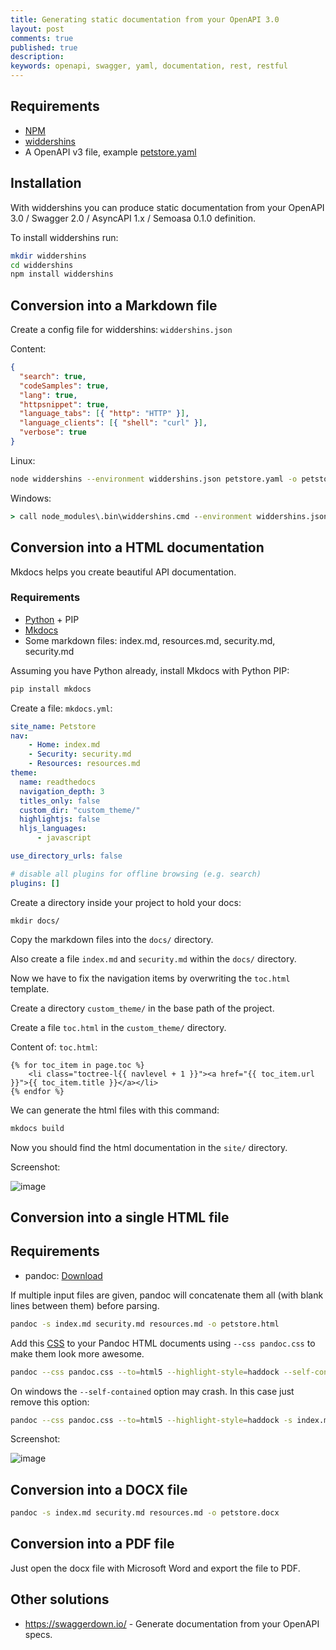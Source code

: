 ```yaml
---
title: Generating static documentation from your OpenAPI 3.0
layout: post
comments: true
published: true
description: 
keywords: openapi, swagger, yaml, documentation, rest, restful
---
```


## Requirements

* [NPM](https://nodejs.org/en/download/)
* [widdershins](https://github.com/Mermade/widdershins)
* A OpenAPI v3 file, example [petstore.yaml](https://raw.githubusercontent.com/OAI/OpenAPI-Specification/master/examples/v3.0/petstore.yaml)

## Installation

With widdershins you can produce static documentation from your OpenAPI 3.0 / Swagger 2.0 / AsyncAPI 1.x / Semoasa 0.1.0 definition.

To install widdershins run:

```bash
mkdir widdershins
cd widdershins
npm install widdershins
```

## Conversion into a Markdown file

Create a config file for widdershins: `widdershins.json`

Content:

```json
{
  "search": true,
  "codeSamples": true,
  "lang": true,
  "httpsnippet": true,
  "language_tabs": [{ "http": "HTTP" }],
  "language_clients": [{ "shell": "curl" }],
  "verbose": true
}
```

Linux: 

```bash
node widdershins --environment widdershins.json petstore.yaml -o petstore3.md
```

Windows:

```cmd
> call node_modules\.bin\widdershins.cmd --environment widdershins.json petstore.yaml -o resources.md
```

## Conversion into a HTML documentation

Mkdocs helps you create beautiful API documentation.

### Requirements

* [Python](https://www.python.org/) + PIP
* [Mkdocs](https://pandoc.org/installing.html#windows)
* Some markdown files: index.md, resources.md, security.md, security.md

Assuming you have Python already, install Mkdocs with Python PIP:

```bash
pip install mkdocs
```

Create a file: `mkdocs.yml`:

```yml
site_name: Petstore
nav:
    - Home: index.md
    - Security: security.md
    - Resources: resources.md
theme:
  name: readthedocs
  navigation_depth: 3
  titles_only: false
  custom_dir: "custom_theme/"
  highlightjs: false
  hljs_languages:
      - javascript

use_directory_urls: false

# disable all plugins for offline browsing (e.g. search)
plugins: []
```

Create a directory inside your project to hold your docs:

```
mkdir docs/
```

Copy the markdown files into the `docs/` directory.

Also create a file `index.md` and `security.md` within the `docs/` directory.

Now we have to fix the navigation items by overwriting the `toc.html` template.

Create a directory `custom_theme/` in the base path of the project.

Create a file `toc.html` in the `custom_theme/` directory.

Content of: `toc.html`:

```twig
{% for toc_item in page.toc %}
    <li class="toctree-l{{ navlevel + 1 }}"><a href="{{ toc_item.url }}">{{ toc_item.title }}</a></li>  
{% endfor %}
```

We can generate the html files with this command:

```bash
mkdocs build
```

Now you should find the html documentation in the `site/` directory.

Screenshot:

![image](https://user-images.githubusercontent.com/781074/53407600-d283d200-39bc-11e9-8d8d-2b094fc4772e.png)


## Conversion into a single HTML file

## Requirements

* pandoc: [Download](https://pandoc.org/installing.html#windows)

If multiple input files are given, pandoc will concatenate them all (with blank lines between them) before parsing.

```bash
pandoc -s index.md security.md resources.md -o petstore.html
```

Add this [CSS](https://gist.github.com/killercup/5917178) to your Pandoc HTML documents using `--css pandoc.css` to make them look more awesome. 

```bash
pandoc --css pandoc.css --to=html5 --highlight-style=haddock --self-contained -s index.md security.md resources.md -o petstore.html
```

On windows the `--self-contained` option may crash. In this case just remove this option:

```bash
pandoc --css pandoc.css --to=html5 --highlight-style=haddock -s index.md security.md resources.md -o petstore.html
```

Screenshot:

![image](https://user-images.githubusercontent.com/781074/53409319-ed584580-39c0-11e9-8d34-6a3518ffd63b.png)


## Conversion into a DOCX file

```bash
pandoc -s index.md security.md resources.md -o petstore.docx
```

## Conversion into a PDF file

Just open the docx file with Microsoft Word and export the file to PDF.

## Other solutions

* https://swaggerdown.io/ - Generate documentation from your OpenAPI specs.

